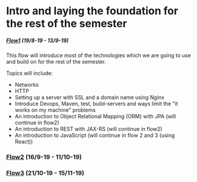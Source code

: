 
# Intro and laying the foundation for the rest of the semester
##### [Flow1](https://github.com/MartinFrederiksen/CPH-3Sem/tree/master/Flow1) (19/8-19 - 13/9-19)
This flow will introduce most of the technologies which we are going to use and build on for the rest of the semester.

Topics will include:
* Networks
* HTTP
* Setting up a server with SSL and a domain name using Nginx
* Introduce Devops, Maven, test, build-servers and ways limit the "it works on my machine" problems
* An introduction to Object Relational Mapping (ORM) with JPA (will continue in flow2)
* An introduction to REST with JAX-RS (will continue in flow2)
* An introduction to JavaScript (will continue in flow 2 and 3 (using React))

### [Flow2](https://github.com/MartinFrederiksen/CPH-3Sem/tree/master/Flow2) (16/9-19 - 11/10-19)

### [Flow3](https://github.com/MartinFrederiksen/CPH-3Sem/tree/master/Flow3) (21/10-19 - 15/11-19)